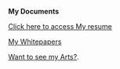 **My Documents**

[Click here to access My resume](https://docs.google.com/document/d/1rAaz1npJsNaA1Z4rRAQerH271eRiXhrEhwdmj5DxFQg/edit?usp=sharing)

[My Whitepapers](https://arxiv.org/user/)

[Want to see my Arts?](https://Instagram.com/kawaiix621).
